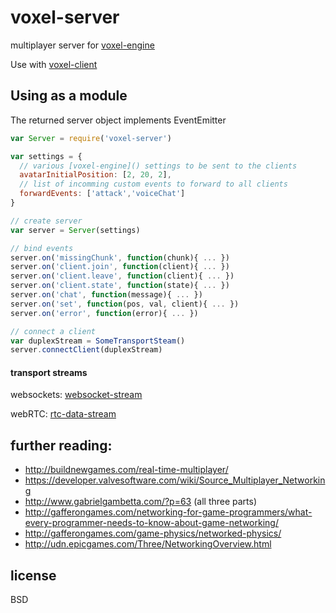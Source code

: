 # voxel-server

multiplayer server for [voxel-engine](http://github.com/maxogden/voxel-engine)

Use with [voxel-client](https://github.com/kumavis/voxel-client)


## Using as a module
The returned server object implements EventEmitter

```javascript
var Server = require('voxel-server')

var settings = {
  // various [voxel-engine]() settings to be sent to the clients
  avatarInitialPosition: [2, 20, 2],
  // list of incomming custom events to forward to all clients
  forwardEvents: ['attack','voiceChat']
}

// create server
var server = Server(settings)

// bind events
server.on('missingChunk', function(chunk){ ... })
server.on('client.join', function(client){ ... })
server.on('client.leave', function(client){ ... })
server.on('client.state', function(state){ ... })
server.on('chat', function(message){ ... })
server.on('set', function(pos, val, client){ ... })
server.on('error', function(error){ ... })

// connect a client
var duplexStream = SomeTransportSteam()
server.connectClient(duplexStream)
```

#### transport streams

websockets: [websocket-stream](https://github.com/maxogden/websocket-stream)

webRTC: [rtc-data-stream](https://github.com/kumavis/rtc-data-stream)



## further reading:

- http://buildnewgames.com/real-time-multiplayer/
- https://developer.valvesoftware.com/wiki/Source_Multiplayer_Networking
- http://www.gabrielgambetta.com/?p=63 (all three parts)
- http://gafferongames.com/networking-for-game-programmers/what-every-programmer-needs-to-know-about-game-networking/
- http://gafferongames.com/game-physics/networked-physics/
- http://udn.epicgames.com/Three/NetworkingOverview.html

## license

BSD
